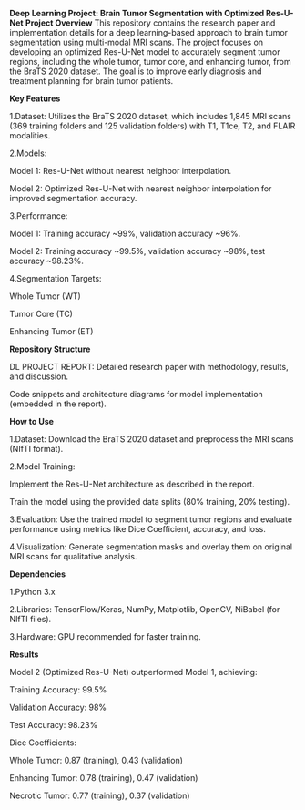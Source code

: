 **Deep Learning Project: Brain Tumor Segmentation with Optimized Res-U-Net**
**Project Overview**
This repository contains the research paper and implementation details for a deep learning-based approach to brain tumor segmentation using multi-modal MRI scans. The project focuses on developing an optimized Res-U-Net model to accurately segment tumor regions, including the whole tumor, tumor core, and enhancing tumor, from the BraTS 2020 dataset. The goal is to improve early diagnosis and treatment planning for brain tumor patients.

**Key Features**

1.Dataset: Utilizes the BraTS 2020 dataset, which includes 1,845 MRI scans (369 training folders and 125 validation folders) with T1, T1ce, T2, and FLAIR modalities.

2.Models:

   Model 1: Res-U-Net without nearest neighbor interpolation.

   Model 2: Optimized Res-U-Net with nearest neighbor interpolation for improved segmentation accuracy.

3.Performance:

  Model 1: Training accuracy ~99%, validation accuracy ~96%.

  Model 2: Training accuracy ~99.5%, validation accuracy ~98%, test accuracy ~98.23%.

4.Segmentation Targets:

  Whole Tumor (WT)

  Tumor Core (TC)

  Enhancing Tumor (ET)

**Repository Structure**

DL PROJECT REPORT: Detailed research paper with methodology, results, and discussion.

Code snippets and architecture diagrams for model implementation (embedded in the report).

**How to Use**
  
  1.Dataset: Download the BraTS 2020 dataset and preprocess the MRI scans (NIfTI format).

  2.Model Training:

   Implement the Res-U-Net architecture as described in the report.
  
   Train the model using the provided data splits (80% training, 20% testing).

3.Evaluation: Use the trained model to segment tumor regions and evaluate performance using metrics like Dice Coefficient, accuracy, and loss.

4.Visualization: Generate segmentation masks and overlay them on original MRI scans for qualitative analysis.

**Dependencies**

1.Python 3.x

2.Libraries: TensorFlow/Keras, NumPy, Matplotlib, OpenCV, NiBabel (for NIfTI files).

3.Hardware: GPU recommended for faster training.

**Results**

Model 2 (Optimized Res-U-Net) outperformed Model 1, achieving:

Training Accuracy: 99.5%

Validation Accuracy: 98%

Test Accuracy: 98.23%

Dice Coefficients:

Whole Tumor: 0.87 (training), 0.43 (validation)

Enhancing Tumor: 0.78 (training), 0.47 (validation)

Necrotic Tumor: 0.77 (training), 0.37 (validation)

